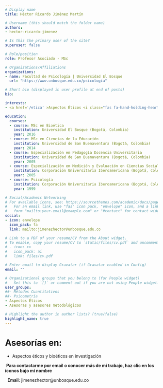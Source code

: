 ```yaml
---
# Display name
title: Héctor Ricardo Jiménez Martín

# Username (this should match the folder name)
authors:
- hector-ricardo-jimenez

# Is this the primary user of the site?
superuser: false

# Role/position
role: Profesor Asociado - MSc

# Organizations/Affiliations
organizations:
- name: Facultad de Psicología | Universidad El Bosque
  url: "https://www.unbosque.edu.co/psicologia"

# Short bio (displayed in user profile at end of posts)
bio: 

interests:
- <a href='/etica' >Aspectos Éticos <i class="fas fa-hand-holding-heart"></i></a><br />

education:
  courses:
  - course: MSc en Bioética
    institution: Universidad El Bosque (Bogotá, Colombia)
    year: 2016
  - course: MSc en Ciencias de la Educación
    institution: Universidad de San Buenaventura (Bogotá, Colombia)
    year: 2014
  - course: Especialización en Pedagogía Docencia Universitaria
    institution: Universidad de San Buenaventura (Bogotá, Colombia)
    year: 2005
  - course: Especialización en Medición y Evaluación en Ciencias Sociales
    institution: Corporación Universitaria Iberoamericana (Bogotá, Colombia)
    year: 2005
  - course: Psicología
    institution: Corporación Universitaria Iberoamericana (Bogotá, Colombia)
    year: 1999

# Social/Academic Networking
# For available icons, see: https://sourcethemes.com/academic/docs/page-builder/#icons
#   For an email link, use "fas" icon pack, "envelope" icon, and a link in the
#   form "mailto:your-email@example.com" or "#contact" for contact widget.
social:
- icon: envelope
  icon_pack: fa
  link: mailto:jimenezhector@unbosque.edu.co 

# Link to a PDF of your resume/CV from the About widget.
# To enable, copy your resume/CV to `static/files/cv.pdf` and uncomment the lines below.
# - icon: cv
#   icon_pack: ai
#   link: files/cv.pdf

# Enter email to display Gravatar (if Gravatar enabled in Config)
email: ""

# Organizational groups that you belong to (for People widget)
#   Set this to `[]` or comment out if you are not using People widget.
user_groups:
##- Métodos Cuantitativos
##- Psicometría
- Aspectos Éticos
- Asesoras y asesores metodológicos

# Highlight the author in author lists? (true/false)
highlight_name: true
---
```


# **Asesorías en:**

* Aspectos éticos y bioéticos en investigación

<span style="color: #f68212;"><i class="fas fa-exclamation-circle"></i>&nbsp;</span>**Para contactarme por email o conocer más de mi trabajo, haz clic en los íconos bajo mi nombre**
<p>&nbsp;<i class="fas fa-envelope" style="color: #f68212;"></i>&nbsp;<b>Email:</b> jimenezhector@unbosque.edu.co</p>
